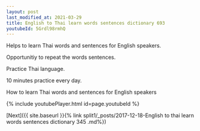 ```yaml
---
layout: post
last_modified_at: 2021-03-29
title: English to Thai learn words sentences dictionary 693 
youtubeId: 5Grdl98rmhQ
---
```

 
 
Helps to learn Thai words and sentences for English speakers.

Opportunitiy to repeat the words sentences. 

Practice Thai language. 
 
10 minutes practice every day. 
 
How to learn Thai words and sentences for English speakers 
 
{% include youtubePlayer.html id=page.youtubeId %}
 
 
[Next]({{ site.baseurl }}{% link  split1/_posts/2017-12-18-English to thai learn words sentences dictionary 345 .md%})
 
